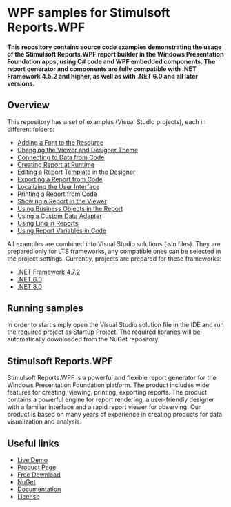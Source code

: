 # WPF samples for Stimulsoft Reports.WPF

#### This repository contains source code examples demonstrating the usage of the Stimulsoft Reports.WPF report builder in the Windows Presentation Foundation apps, using C# code and WPF embedded components. The report generator and components are fully compatible with .NET Framework 4.5.2 and higher, as well as with .NET 6.0 and all later versions.

## Overview
This repository has a set of examples (Visual Studio projects), each in different folders:
* [Adding a Font to the Resource](https://github.com/stimulsoft/Samples-Reports.WPF/tree/master/NET%208.0/Adding%20a%20Font%20to%20the%20Resource)
* [Changing the Viewer and Designer Theme](https://github.com/stimulsoft/Samples-Reports.WPF/tree/master/NET%20Framework%204.7.2/Changing%20the%20Viewer%20and%20Designer%20Theme)
* [Connecting to Data from Code](https://github.com/stimulsoft/Samples-Reports.WPF/tree/master/NET%208.0/Connecting%20to%20Data%20from%20Code)
* [Creating Report at Runtime](https://github.com/stimulsoft/Samples-Reports.WPF/tree/master/NET%208.0/Creating%20Report%20at%20Runtime)
* [Editing a Report Template in the Designer](https://github.com/stimulsoft/Samples-Reports.WPF/tree/master/NET%208.0/Editing%20a%20Report%20Template%20in%20the%20Designer)
* [Exporting a Report from Code](https://github.com/stimulsoft/Samples-Reports.WPF/tree/master/NET%208.0/Exporting%20a%20Report%20from%20Code)
* [Localizing the User Interface](https://github.com/stimulsoft/Samples-Reports.WPF/tree/master/NET%208.0/Localizing%20the%20User%20Interface)
* [Printing a Report from Code](https://github.com/stimulsoft/Samples-Reports.WPF/tree/master/NET%208.0/Printing%20a%20Report%20from%20Code)
* [Showing a Report in the Viewer](https://github.com/stimulsoft/Samples-Reports.WPF/tree/master/NET%208.0/Showing%20a%20Report%20in%20the%20Viewer)
* [Using Business Objects in the Report](https://github.com/stimulsoft/Samples-Reports.WPF/tree/master/NET%208.0/Using%20Business%20Objects%20in%20the%20Report)
* [Using a Custom Data Adapter](https://github.com/stimulsoft/Samples-Reports.WPF/tree/master/NET%208.0/Using%20a%20Custom%20Data%20Adapter)
* [Using Linq in Reports](https://github.com/stimulsoft/Samples-Reports.WPF/tree/master/NET%208.0/Using%20Linq%20in%20Reports)
* [Using Report Variables in Code](https://github.com/stimulsoft/Samples-Reports.WPF/tree/master/NET%208.0/Using%20Report%20Variables%20in%20Code)

All examples are combined into Visual Studio solutions (.sln files). They are prepared only for LTS frameworks, any compatible ones can be selected in the project settings. Currently, projects are prepared for these frameworks:

* [.NET Framework 4.7.2](https://github.com/stimulsoft/Samples-Reports.WPF/tree/master/NET%20Framework%204.7.2)
* [.NET 6.0](https://github.com/stimulsoft/Samples-Reports.WPF/tree/master/NET%206.0)
* [.NET 8.0](https://github.com/stimulsoft/Samples-Reports.WPF/tree/master/NET%208.0)

## Running samples
In order to start simply open the Visual Studio solution file in the IDE and run the required project as Startup Project. The required libraries will be automatically downloaded from the NuGet repository.

## Stimulsoft Reports.WPF
Stimulsoft Reports.WPF is a powerful and flexible report generator for the Windows Presentation Foundation platform. The product includes wide features for creating, viewing, printing, exporting reports. The product contains a powerful engine for report rendering, a user-friendly designer with a familiar interface and a rapid report viewer for observing. Our product is based on many years of experience in creating products for data visualization and analysis.

## Useful links
* [Live Demo](http://demo.stimulsoft.com/#Net)
* [Product Page](https://www.stimulsoft.com/en/products/reports-wpf)
* [Free Download](https://www.stimulsoft.com/en/downloads)
* [NuGet](https://www.nuget.org/packages/Stimulsoft.Reports.Wpf)
* [Documentation](https://www.stimulsoft.com/en/documentation/online/programming-manual/reports_wpf.htm)
* [License](LICENSE.md)
